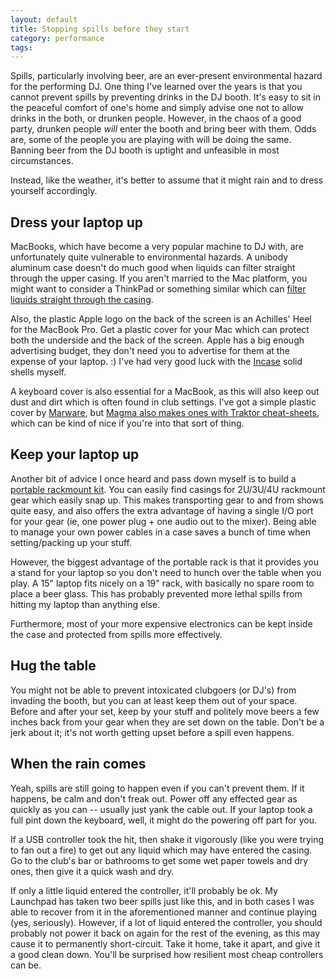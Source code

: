 ```yaml
---
layout: default
title: Stopping spills before they start
category: performance
tags:
---
```


Spills, particularly involving beer, are an ever-present environmental hazard
for the performing DJ. One thing I've learned over the years is that you
cannot prevent spills by preventing drinks in the DJ booth. It's easy to sit
in the peaceful comfort of one's home and simply advise one not to allow
drinks in the both, or drunken people. However, in the chaos of a good party,
drunken people *will* enter the booth and bring beer with them. Odds are, some
of the people you are playing with will be doing the same. Banning beer from
the DJ booth is uptight and unfeasible in most circumstances.

Instead, like the weather, it's better to assume that it might rain and to
dress yourself accordingly.


Dress your laptop up
--------------------

MacBooks, which have become a very popular machine to DJ with, are
unfortunately quite vulnerable to environmental hazards. A unibody aluminum
case doesn't do much good when liquids can filter straight through the upper
casing. If you aren't married to the Mac platform, you might want to consider
a ThinkPad or something similar which can [filter liquids straight through the
casing][1].

Also, the plastic Apple logo on the back of the screen is an Achilles' Heel
for the MacBook Pro. Get a plastic cover for your Mac which can protect both
the underside and the back of the screen. Apple has a big enough advertising
budget, they don't need you to advertise for them at the expense of your
laptop. :) I've had very good luck with the [Incase][2] solid shells myself.

A keyboard cover is also essential for a MacBook, as this will also keep out
dust and dirt which is often found in club settings. I've got a simple plastic
cover by [Marware][3], but [Magma also makes ones with Traktor
cheat-sheets][4], which can be kind of nice if you're into that sort of thing.


Keep your laptop up
-------------------

Another bit of advice I once heard and pass down myself is to build a
[portable rackmount kit][5]. You can easily find casings for 2U/3U/4U
rackmount gear which easily snap up. This makes transporting gear to and from
shows quite easy, and also offers the extra advantage of having a single I/O
port for your gear (ie, one power plug + one audio out to the mixer). Being
able to manage your own power cables in a case saves a bunch of time when
setting/packing up your stuff.

However, the biggest advantage of the portable rack is that it provides you a
stand for your laptop so you don't need to hunch over the table when you play.
A 15" laptop fits nicely on a 19" rack, with basically no spare room to place
a beer glass. This has probably prevented more lethal spills from hitting my
laptop than anything else.

Furthermore, most of your more expensive electronics can be kept inside the
case and protected from spills more effectively.


Hug the table
-------------

You might not be able to prevent intoxicated clubgoers (or DJ's) from invading
the booth, but you can at least keep them out of your space. Before and after
your set, keep by your stuff and politely move beers a few inches back from
your gear when they are set down on the table. Don't be a jerk about it; it's
not worth getting upset before a spill even happens.


When the rain comes
-------------------

Yeah, spills are still going to happen even if you can't prevent them. If it
happens, be calm and don't freak out. Power off any effected gear as quickly
as you can -- usually just yank the cable out. If your laptop took a full pint
down the keyboard, well, it might do the powering off part for you.

If a USB controller took the hit, then shake it vigorously (like you were
trying to fan out a fire) to get out any liquid which may have entered the
casing. Go to the club's bar or bathrooms to get some wet paper towels and dry
ones, then give it a quick wash and dry.

If only a little liquid entered the controller, it'll probably be ok. My
Launchpad has taken two beer spills just like this, and in both cases I was
able to recover from it in the aforementioned manner and continue playing
(yes, seriously). However, if a lot of liquid entered the controller, you
should probably not power it back on again for the rest of the evening, as
this may cause it to permanently short-circuit. Take it home, take it apart,
and give it a good clean down. You'll be surprised how resilient most cheap
controllers can be.


[1]: http://www.youtube.com/watch?v=d7cvi00OZDM
[2]: http://goincase.com/
[3]: http://marware.com
[4]: http://www.magma-bags.de/produkte/keyboard-cover-serato-2-e.php3
[5]: http://www.thomann.de/gb/19_inch_racks.html

